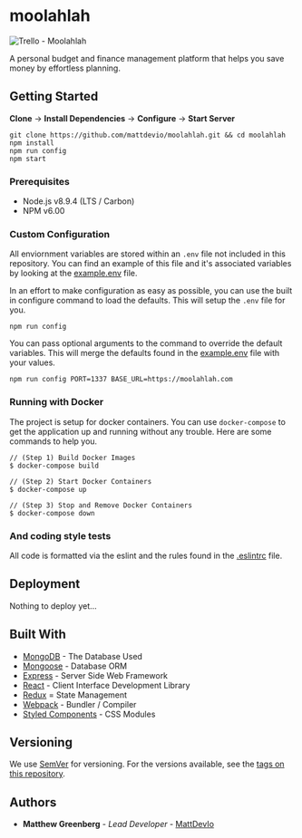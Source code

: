 # moolahlah

![Trello - Moolahlah](https://img.shields.io/badge/project%20management-trello-blue.svg)

A personal budget and finance management platform that helps you save money by effortless planning.

## Getting Started

**Clone** -> **Install Dependencies** -> **Configure** -> **Start Server**

```
git clone https://github.com/mattdevio/moolahlah.git && cd moolahlah
npm install
npm run config
npm start
```

### Prerequisites

+ Node.js v8.9.4 (LTS / Carbon)
+ NPM v6.00

### Custom Configuration

All enviornment variables are stored within an `.env` file not included in this repository. You can find an example of this file and it's associated variables by looking at the [example.env](/example.env) file.

In an effort to make configuration as easy as possible, you can use the built in configure command to load the defaults. This will setup the `.env` file for you.

```
npm run config
```

You can pass optional arguments to the command to override the default variables. This will merge the defaults found in the [example.env](/example.env) file with your values.

```
npm run config PORT=1337 BASE_URL=https://moolahlah.com
```

### Running with Docker

The project is setup for docker containers. You can use `docker-compose` to get the application up and running without any trouble. Here are some commands to help you.

```
// (Step 1) Build Docker Images
$ docker-compose build

// (Step 2) Start Docker Containers
$ docker-compose up

// (Step 3) Stop and Remove Docker Containers
$ docker-compose down
```

### And coding style tests

All code is formatted via the eslint and the rules found in the [.eslintrc](/.eslintrc.js) file.

## Deployment

Nothing to deploy yet...

## Built With

* [MongoDB](https://docs.mongodb.com/manual/) - The Database Used
* [Mongoose](https://mongoosejs.com/docs/guide.html) - Database ORM
* [Express](https://expressjs.com/en/4x/api.html) - Server Side Web Framework
* [React](https://reactjs.org/docs/) - Client Interface Development Library
* [Redux](https://redux.js.org/) = State Management
* [Webpack](https://webpack.js.org/concepts/) - Bundler / Compiler
* [Styled Components](https://www.styled-components.com/docs/basics) - CSS Modules

## Versioning

We use [SemVer](http://semver.org/) for versioning. For the versions available, see the [tags on this repository](https://github.com/your/project/tags). 

## Authors

* **Matthew Greenberg** - *Lead Developer* - [MattDevIo](https://github.com/mattdevio)
